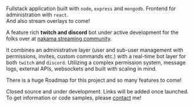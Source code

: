 Fullstack application built with `node`, `express` and `mongodb`.
Frontend for administration with `react`.  
And also stream overlays to come!

A feature rich **twitch and discord** bot under active development for the folks over at [nakama streaming community](https://nakama.tv/).

It combines an administrative layer (user and sub-user management with permissions, invites, custom commands etc.) with a real-time
bot layer for both `twitch` and `discord`. Utilizing a complex permission system, message logs, external APIs, websockets and built with scaling in mind.

There is a huge Roadmap for this project and so many features to come!

Closed source and under development. Links will be added once launched.
To get information or code samples, please [contact](/contact) me!